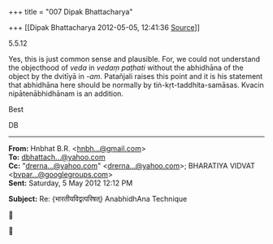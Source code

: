 +++
title = "007 Dipak Bhattacharya"

+++
[[Dipak Bhattacharya	2012-05-05, 12:41:36 [Source](https://groups.google.com/g/bvparishat/c/WyQt55GY9hQ)]]



5.5.12

Yes, this is just common sense and plausible. For, we could not understand the objecthood of *veda* in *vedaṃ paṭhati* without the abhidhāna of the object by the dvitīyā in -*am*. Patañjali raises this point and it is his statement that abhidhāna here should be normally by tiṅ-kṛt-taddhita-samāsas. Kvacin nipātenābhidhānam is an addition.

Best

DB

  

------------------------------------------------------------------------

**From:** Hnbhat B.R. \<[hnbh...@gmail.com]()\>  
**To:** [dbhattach...@yahoo.com]()  
**Cc:** "[drerna...@yahoo.com]()" \<[drerna...@yahoo.com]()\>; BHARATIYA VIDVAT \<[bvpar...@googlegroups.com]()\>  
**Sent:** Saturday, 5 May 2012 12:12 PM

  
**Subject:** Re: {भारतीयविद्वत्परिषत्} AnabhidhAna Technique  





